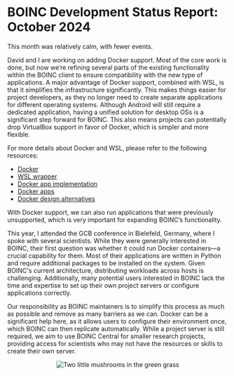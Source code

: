 # BOINC Development Status Report: October 2024

This month was relatively calm, with fewer events.

David and I are working on adding Docker support. Most of the core work is done, but now we’re refining several parts of the existing functionality within the BOINC client to ensure compatibility with the new type of applications. A major advantage of Docker support, combined with WSL, is that it simplifies the infrastructure significantly. This makes things easier for project developers, as they no longer need to create separate applications for different operating systems. Although Android will still require a dedicated application, having a unified solution for desktop OSs is a significant step forward for BOINC. This also means projects can potentially drop VirtualBox support in favor of Docker, which is simpler and more flexible.

For more details about Docker and WSL, please refer to the following resources:
- [Docker](https://github.com/BOINC/boinc/wiki/Docker)
- [WSL wrapper](https://github.com/BOINC/boinc/wiki/WSL-wrapper)
- [Docker app implementation](https://github.com/BOINC/boinc/wiki/Docker-app-implementation)
- [Docker apps](https://github.com/BOINC/boinc/wiki/Docker-apps)
- [Docker design alternatives](https://github.com/BOINC/boinc/wiki/Docker-design-alternatives)

With Docker support, we can also run applications that were previously unsupported, which is very important for expanding BOINC’s functionality.

This year, I attended the GCB conference in Bielefeld, Germany, where I spoke with several scientists. While they were generally interested in BOINC, their first question was whether it could run Docker containers—a crucial capability for them. Most of their applications are written in Python and require additional packages to be installed on the system. Given BOINC's current architecture, distributing workloads across hosts is challenging. Additionally, many potential users interested in BOINC lack the time and expertise to set up their own project servers or configure applications correctly.

Our responsibility as BOINC maintainers is to simplify this process as much as possible and remove as many barriers as we can. Docker can be a significant help here, as it allows users to configure their environment once, which BOINC can then replicate automatically. While a project server is still required, we aim to use BOINC Central for smaller research projects, providing access for scientists who may not have the resources or skills to create their own server.

<p align="center">
  <img src="https://blogger.googleusercontent.com/img/b/R29vZ2xl/AVvXsEisBMJT_YgkHZp95kwCM9XcmVKoswrp8X40WgY9_CnNuPGqxzgV4aAxpA3uVRWtr7kky_a2WbVtLJXXHWhjw1BiRBCKvNHytf5N0EEq6oqhJDX-aiSnMPKfVAGe8btMwifroxr3KlYlXHvT2PnY-CuWCSumvK6uY3_hT7VDEn8kgqI9V1ImFgP5KsjhtqWs/w502-h669/IMG_3682.HEIC" alt="Two little mushrooms in the green grass"/>
</p>
